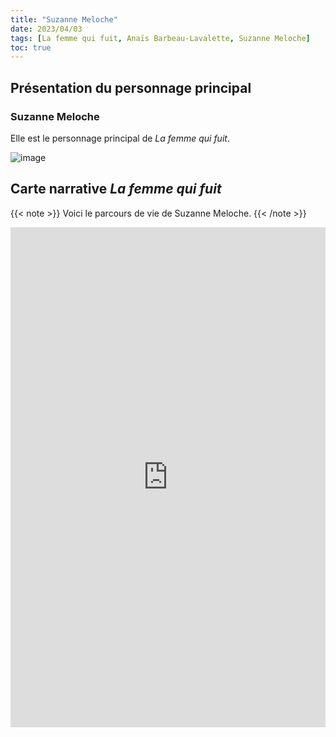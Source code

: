 ```yaml
---
title: "Suzanne Meloche"
date: 2023/04/03
tags: [La femme qui fuit, Anaïs Barbeau-Lavalette, Suzanne Meloche]
toc: true
---
```

## Présentation du personnage principal

### Suzanne Meloche


Elle est le personnage principal de *La femme qui fuit*. 

![image](../images/Famille.jpg)



## Carte narrative *La femme qui fuit*

{{< note >}}
Voici le parcours de vie de Suzanne Meloche. 
{{< /note >}}

<iframe src="https://uploads.knightlab.com/storymapjs/2364e49ee2808f615b75eba673777cb6/suzanne-meloche/index.html" frameborder="0" width="100%" height="800"></iframe>